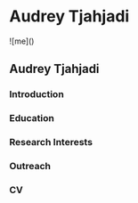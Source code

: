
<h1>Audrey Tjahjadi</h1>
![me]()

## Audrey Tjahjadi

### Introduction

### Education

### Research Interests

### Outreach

### CV
